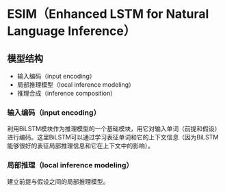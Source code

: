 # ESIM（Enhanced LSTM for Natural Language Inference）

## 模型结构

* 输入编码（input encoding）
* 局部推理模型（local inference modeling）
* 推理合成（inference composition）

### 输入编码（input encoding）

利用BiLSTM模块作为推理模型的一个基础模块，用它对输入单词（前提和假设）进行编码。这里BiLSTM可以通过学习表征单词和它的上下文信息（因为BiLSTM能够很好的表征局部推理信息和它在上下文中的影响）。

### 局部推理（local inference modeling）

建立前提与假设之间的局部推理模型。

